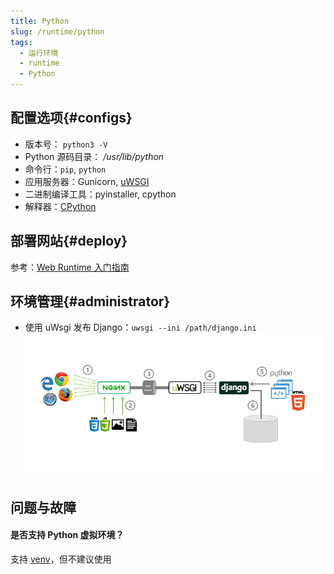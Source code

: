```yaml
---
title: Python
slug: /runtime/python
tags:
  - 运行环境
  - runtime
  - Python
---
```




## 配置选项{#configs}

- 版本号： `python3 -V`
- Python 源码目录： */usr/lib/python*  
- 命令行：`pip`, `python`
- 应用服务器：Gunicorn, [uWSGI](https://uwsgi-docs.readthedocs.io/)
- 二进制编译工具：pyinstaller, cpython
- 解释器：[CPython](./assets/python-interpreter-websoft9.png)

## 部署网站{#deploy}

参考：[Web Runtime 入门指南](../runtime#quick)

## 环境管理{#administrator}

- 使用 uWsgi 发布 Django：`uwsgi --ini /path/django.ini`
  ![](./assets/runtime-uwsgi-websoft9.png)

## 问题与故障

#### 是否支持 Python 虚拟环境？

支持 [venv](https://docs.python.org/zh-cn/3/tutorial/venv.html)，但不建议使用
